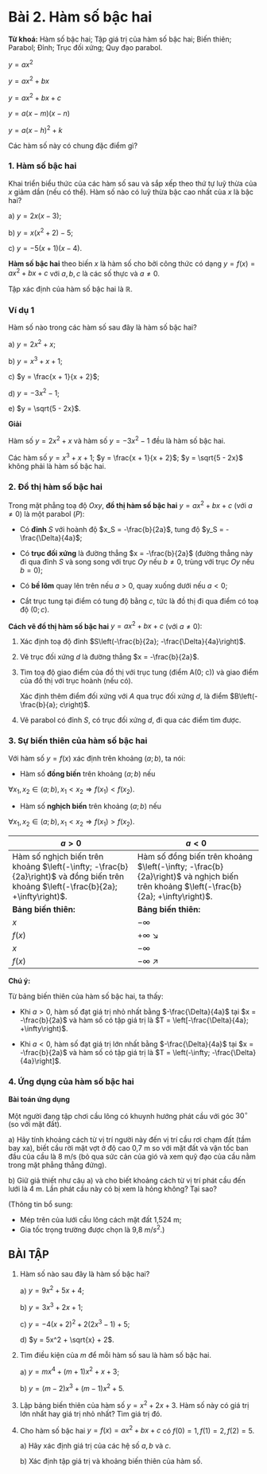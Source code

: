 # Bài 2. Hàm số bậc hai

**Từ khoá:** Hàm số bậc hai; Tập giá trị của hàm số bậc hai; Biến thiên; Parabol; Đỉnh; Trục đối xứng; Quy đạo parabol.

$y = ax^2$

$y = ax^2 + bx$

$y = ax^2 + bx + c$

$y = a(x - m)(x - n)$

$y = a(x - h)^2 + k$

Các hàm số này có chung đặc điểm gì?

### 1. Hàm số bậc hai

Khai triển biểu thức của các hàm số sau và sắp xếp theo thứ tự luỹ thừa của $x$ giảm dần (nếu có thể). Hàm số nào có luỹ thừa bậc cao nhất của $x$ là bậc hai?

a) $y = 2x(x - 3)$;

b) $y = x(x^2 + 2) - 5$;

c) $y = -5(x + 1)(x - 4)$.

**Hàm số bậc hai** theo biến $x$ là hàm số cho bởi công thức có dạng $y = f(x) = ax^2 + bx + c$ với $a, b, c$ là các số thực và $a \neq 0$.

Tập xác định của hàm số bậc hai là $\mathbb{R}$.

### Ví dụ 1

Hàm số nào trong các hàm số sau đây là hàm số bậc hai?

a) $y = 2x^2 + x$;

b) $y = x^3 + x + 1$;

c) $y = \frac{x + 1}{x + 2}$;

d) $y = -3x^2 - 1$;

e) $y = \sqrt{5 - 2x}$.

**Giải**

Hàm số $y = 2x^2 + x$ và hàm số $y = -3x^2 - 1$ đều là hàm số bậc hai.

Các hàm số $y = x^3 + x + 1$; $y = \frac{x + 1}{x + 2}$; $y = \sqrt{5 - 2x}$ không phải là hàm số bậc hai.

### 2. Đồ thị hàm số bậc hai

Trong mặt phẳng toạ độ $Oxy$, **đồ thị hàm số bậc hai** $y = ax^2 + bx + c$ (với $a \neq 0$) là một parabol $(P)$:

- Có **đỉnh** $S$ với hoành độ $x_S = -\frac{b}{2a}$, tung độ $y_S = -\frac{\Delta}{4a}$;

- Có **trục đối xứng** là đường thẳng $x = -\frac{b}{2a}$ (đường thẳng này đi qua đỉnh $S$ và song song với trục $Oy$ nếu $b \neq 0$, trùng với trục $Oy$ nếu $b =
0$);

- Có **bề lõm** quay lên trên nếu $a > 0$, quay xuống dưới nếu $a < 0$;

- Cắt trục tung tại điểm có tung độ bằng $c$, tức là đồ thị đi qua điểm có toạ độ $(0; c)$.

**Cách vẽ đồ thị hàm số bậc hai** $y = ax^2 + bx + c$ (với $a \neq 0$):

1) Xác định toạ độ đỉnh $S\left(-\frac{b}{2a}; -\frac{\Delta}{4a}\right)$.

2) Vẽ trục đối xứng $d$ là đường thẳng $x = -\frac{b}{2a}$.

3) Tìm toạ độ giao điểm của đồ thị với trục tung (điểm A(0; c)) và giao điểm của đồ thị với trục hoành (nếu có).

    Xác định thêm điểm đối xứng với $A$ qua trục đối xứng $d$, là điểm $B\left(-\frac{b}{a}; c\right)$.

4) Vẽ parabol có đỉnh $S$, có trục đối xứng $d$, đi qua các điểm tìm được.

### 3. Sự biến thiên của hàm số bậc hai

Với hàm số $y = f(x)$ xác định trên khoảng $(a; b)$, ta nói:

- Hàm số **đồng biến** trên khoảng $(a; b)$ nếu

$\forall x_1, x_2 \in (a; b), x_1 < x_2 \Rightarrow f(x_1) < f(x_2)$.

- Hàm số **nghịch biến** trên khoảng $(a; b)$ nếu

$\forall x_1, x_2 \in (a; b), x_1 < x_2 \Rightarrow f(x_1) > f(x_2)$.

| $a > 0$ | $a < 0$ |
|---|---|
| Hàm số nghịch biến trên khoảng $\left(-\infty; -\frac{b}{2a}\right)$ và đồng biến trên khoảng $\left(-\frac{b}{2a}; +\infty\right)$. | Hàm số đồng biến trên khoảng $\left(-\infty; -\frac{b}{2a}\right)$ và nghịch biến trên khoảng $\left(-\frac{b}{2a}; +\infty\right)$. |
| **Bảng biến thiên:** | **Bảng biến thiên:** |
| $x$ | $-\infty$ | $-\frac{b}{2a}$ | $+\infty$ |
| $f(x)$ | $+\infty$ $\searrow$ | $-\frac{\Delta}{4a}$ | $\nearrow$ $+\infty$ |
| $x$ | $-\infty$ | $-\frac{b}{2a}$ | $+\infty$ |
| $f(x)$ | $-\infty$ $\nearrow$ | $-\frac{\Delta}{4a}$ | $\searrow$ $-\infty$ |

**Chú ý:**

Từ bảng biến thiên của hàm số bậc hai, ta thấy:

- Khi $a > 0$, hàm số đạt giá trị nhỏ nhất bằng $-\frac{\Delta}{4a}$ tại $x = -\frac{b}{2a}$ và hàm số có tập giá trị là $T = \left[-\frac{\Delta}{4a}; +\infty\right)$.

- Khi $a < 0$, hàm số đạt giá trị lớn nhất bằng $-\frac{\Delta}{4a}$ tại $x = -\frac{b}{2a}$ và hàm số có tập giá trị là $T = \left(-\infty; -\frac{\Delta}{4a}\right]$.

### 4. Ứng dụng của hàm số bậc hai

**Bài toán ứng dụng**

Một người đang tập chơi cầu lông có khuynh hướng phát cầu với góc $30^\circ$ (so với mặt đất).

a) Hãy tính khoảng cách từ vị trí người này đến vị trí cầu rơi chạm đất (tầm bay xa), biết cầu rời mặt vợt ở độ cao 0,7 m so với mặt đất và vận tốc ban đầu của cầu là 8 m/s (bỏ qua sức cản của gió và xem quỹ đạo của cầu nằm trong mặt phẳng thẳng đứng).

b) Giữ giả thiết như câu a) và cho biết khoảng cách từ vị trí phát cầu đến lưới là 4 m. Lần phát cầu này có bị xem là hỏng không? Tại sao?

(Thông tin bổ sung:
- Mép trên của lưới cầu lông cách mặt đất 1,524 m;
- Gia tốc trọng trường được chọn là 9,8 $m/s^2$.)

## BÀI TẬP

1. Hàm số nào sau đây là hàm số bậc hai?

    a) $y = 9x^2 + 5x + 4$;
    
    b) $y = 3x^3 + 2x + 1$;
    
    c) $y = -4(x + 2)^2 + 2(2x^3 - 1) + 5$;
    
    d) $y = 5x^2 + \sqrt{x} + 2$.

2. Tìm điều kiện của $m$ để mỗi hàm số sau là hàm số bậc hai.

    a) $y = mx^4 + (m + 1)x^2 + x + 3$;
    
    b) $y = (m - 2)x^3 + (m - 1)x^2 + 5$.

3. Lập bảng biến thiên của hàm số $y = x^2 + 2x + 3$. Hàm số này có giá trị lớn nhất hay giá trị nhỏ nhất? Tìm giá trị đó.

4. Cho hàm số bậc hai $y = f(x) = ax^2 + bx + c$ có $f(0) = 1, f(1) = 2, f(2) = 5$.

    a) Hãy xác định giá trị của các hệ số $a, b$ và $c$.
    
    b) Xác định tập giá trị và khoảng biến thiên của hàm số.
